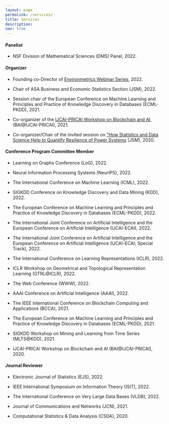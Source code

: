 ```yaml
---
layout: page
permalink: /services/
title: Services
description:
nav: true
---
```


#### Panelist
- NSF Division of Mathematical Sciences (DMS) Panel, 2022.

#### Organizer

- Founding co-Director of [Environmetrics Webinar Series](https://www.environmetrics.xyz/), 2022.

- Chair of ASA Business and Economic Statistics Section (JSM), 2022.

- Session chair of the European Conference on Machine Learning and Principles and Practice of Knowledge Discovery in Databases (ECML-PKDD), 2021.

- Co-organizer of the [IJCAI-PRICAI Workshop on Blockchain and AI](https://blockchaindataanalytics.github.io/IJCAI2020/index.html), (BAI@IJCAI-PRICAI), 2021.

- Co-organizer/Chair of the invited session on ["How Statistics and Data Science Help to Quantify Resilience of Power Systems](https://ww2.amstat.org/meetings/jsm/2020/onlineprogram/ActivityDetails.cfm?sessionid=219408) (JSM), 2020.


#### Conference Program Committee Member
- Learning on Graphs Conference (LoG), 2022.

- Neural Information Processing Systems (NeurIPS), 2022.

- The International Conference on Machine Learning (ICML), 2022.

- SIGKDD Conference on Knowledge Discovery and Data Mining (KDD), 2022.

- The European Conference on Machine Learning and Principles and Practice of Knowledge Discovery in Databases (ECML-PKDD), 2022.

- The International Joint Conference on Artificial Intelligence and the European Conference on Artificial Intelligence (IJCAI-ECAI), 2022.

- The International Joint Conference on Artificial Intelligence and the European Conference on Artificial Intelligence (IJCAI-ECAI; Special Track), 2022.

- The International Conference on Learning Representations (ICLR), 2022.

- ICLR Workshop on Geometrical and Topological Representation Learning (GTRL@ICLR), 2022.

- The Web Conference (WWW), 2022.

- AAAI Conference on Artificial Intelligence (AAAI), 2022.

- The IEEE International Conference on Blockchain Computing and Applications (BCCA), 2021.

- The European Conference on Machine Learning and Principles and Practice of Knowledge Discovery in Databases (ECML-PKDD), 2021.

- SIGKDD Workshop on Mining and Learning from Time Series (MLTS@KDD), 2021.

- IJCAI-PRICAI Workshop on Blockchain and AI (BAI@IJCAI-PRICAI), 2020.


#### Journal Reviewer
- Electronic Journal of Statistics (EJS), 2022.

- IEEE International Symposium on Information Theory (ISIT), 2022.

- The International Conference on Very Large Data Bases (VLDB), 2022.

- Journal of Communications and Networks (JCN), 2021.

- Computational Statistics & Data Analysis (CSDA), 2020.
